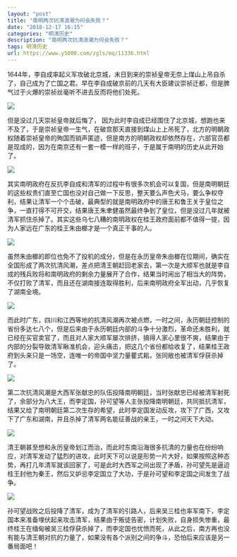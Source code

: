 ```yaml
---
layout: "post"
title: "南明两次抗清浪潮为何会失败？"
date: "2018-12-17 16:15"
categories: "明清历史"
description: "南明两次抗清浪潮为何会失败？"
tags: 明清历史
url: https://www.y5000.com/zgls/mq/11336.html
---
```






1644年，李自成率起义军攻破北京城，末日到来的崇祯皇帝无奈上煤山上吊自杀了，自己成为了亡国之君。早在李自成破京前的几天有大臣建议崇祯迁都，但是脾气过于火爆的崇祯丝毫听不进去反而将他们处死。

![](https://img.y5000.com/uploads/allimg/170118/8-1F11QF33C34.jpg)

但是没过几天崇祯皇帝就后悔了，
因为此时李自成已经围住了北京城，想跑也来不及了，于是崇祯皇帝一生气，在破宫那天直接到煤山上上吊死了，北方的明朝政权随着崇祯皇帝的殉国而销声匿迹，但是南方的明朝政权却依然存在，六部官员都是现成的，因为在南京还有一套一模一样的班子，于是属于南明的历史从此开始了。

![](https://img.y5000.com/uploads/allimg/170118/1G1255456-0.jpg)

其实南明政府在反抗李自成和清军的过程中有很多次机会可以复国，但是南明朝廷的这些权贵们直至亡国也没对自己做一下反思，整天要么声色犬马，要么争权夺利，结果让清军一个个击破，最典型的就是南明政府中的唐王和鲁王关于皇位之争，一直打得不可开交，结果唐王朱聿健虽然最终争到了皇位，但是没过几年就被清军抓住杀掉了。其实这些乌七八糟的南明政权在桂王政府面前都不值得一提，因为人家远在广东的桂王朱由榔才是一个真正干事的人。

![](https://img.y5000.com/uploads/allimg/170118/1G12563C-1.jpg)

虽然朱由榔的即位也免不了投机的成分，但是在永历皇帝朱由榔在位期间，确实在全国形成了两次抗清风潮，差点把清王朝赶回老家去，第一次是大顺军也就是李自成的残兵败将和南明政府的剩余力量展开了合作，结果当时闹出了相当大的阵势，不仅打败了清军，而且还在湖南接连取得胜利，后来南明政府全军出动，几乎恢复了湖南全境。

![](https://img.y5000.com/uploads/allimg/170118/8-1F11QF326124.jpg)

而此时广东，四川和江西等地的抗清风潮再次被点燃，一时之间，永历朝廷控制的省份多达七八个，但是后来由于永历朝廷内部的斗争十分激烈，革命还未胜利，就已经在买官卖官了，而且对人家大顺军屡次排挤，搞得人家心里很不爽，结果由于内部的分裂导致清军瞅准机会，迎头痛击，把这几个省份都给收复了，结果桂王政府到头来只是一场空，连唯一的帝国中坚力量瞿式耜，张同敞也被清军俘获杀掉了。

![](https://img.y5000.com/uploads/allimg/170118/1G125NO-2.jpg)

第二次抗清风潮是大西军张献忠的队伍投降南明朝廷，当时张献忠已经被清军射死了，余部分为八大王，而李定国，孙可望等人主张投降南明朝廷，共同抵抗清军，结果又给了南明朝廷第二次生存的希望，此时李定国发动反攻，攻下了广西，又攻下了广东和湖南，并且杀掉了清军两名能征善战的亲王，一时之间天下大动。

![](https://img.y5000.com/uploads/allimg/170118/1G12533D-3.jpg)

清王朝甚至想和永历皇帝划江而治，而此时东南沿海很多抗清的力量也在纷纷响应，对清军发动了猛烈的进攻，此时天下可以说是形势一片大好，如果按照这种态势，再打几年清军就该回家了，可是此时大西军之间出现了矛盾，孙可望先是逼迫桂王封他为秦王，然后又妒忌李定国立了大功，于是孙可望和李定国之间发生了战争。

![](https://img.y5000.com/uploads/allimg/170118/8-1F11QF315628.jpg)

孙可望战败之后投降了清军，成为了清军的引路人，后来吴三桂也率军南下，李定国本来准备埋伏起来攻击清军，结果由于叛徒告密，计划失败，自身损失惨重，最终桂王在缅甸被吴三桂俘获杀掉了，而李定国也忧愤而死，从此之后，南方再也没有能与清王朝对抗的力量了，如果没有各个派别之间的争斗，恐怕后来应该是另一番局面吧！
